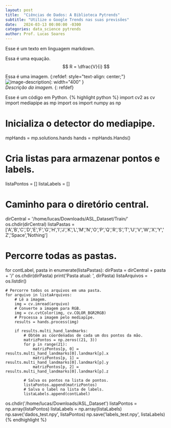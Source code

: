 ```yaml
---
layout: post
title:  "Ciências de Dados: A Biblioteca Pytrends"
subtitle: "Utilize o Google Trends nas suas previsões"
date:   2024-03-13 00:00:00 -0300
categories: data_science pytrends
author: Prof. Lucas Soares
---
```


Esse é um texto em linguagem markdown.

Essa é uma equação.
$$
R = \dfrac{V}{i}
$$

Essa é uma imagem.
{:refdef: style="text-align: center;"}
![image-description]({{site.baseurl}}/assets/perfil.webp){: width="400" }<br>*Descrição da imagem.*
{: refdef}

Esse é um código em Python.
{% highlight python %}
import cv2 as cv
import mediapipe as mp
import os
import numpy as np

# Inicializa o detector do mediapipe.
mpHands = mp.solutions.hands
hands = mpHands.Hands()   

# Cria listas para armazenar pontos e labels.
listaPontos = []
listaLabels = []

# Caminho para o diretório central.
dirCentral = '/home/lucas/Downloads/ASL_Dataset/Train/'
os.chdir(dirCentral)
listaPastas = ['A','B','C','D','E','F','G','H','I','J','K','L','M','N','O','P','Q','R','S','T','U','V','W','X','Y','Z','Space','Nothing']
# Percorre todas as pastas.
for contLabel, pasta in enumerate(listaPastas):
    dirPasta = dirCentral + pasta + '/'
    os.chdir(dirPasta)
    print('Pasta atual: ', dirPasta)
    listaArquivos = os.listdir()
    
    # Percorre todos os arquivos em uma pasta.
    for arquivo in listaArquivos:
        # Lê a imagem.
        img = cv.imread(arquivo)
        # Converte a imagem para RGB.
        img = cv.cvtColor(img, cv.COLOR_BGR2RGB)
        # Processa a imagem pelo mediapipe.
        results = hands.process(img)
        
        if results.multi_hand_landmarks:
            # Obtém as coordenadas de cada um dos pontos da mão.
            matrizPontos = np.zeros((21, 3))
            for p in range(21):
                matrizPontos[p, 0] = results.multi_hand_landmarks[0].landmark[p].x
                matrizPontos[p, 1] = results.multi_hand_landmarks[0].landmark[p].y
                matrizPontos[p, 2] = results.multi_hand_landmarks[0].landmark[p].z
                
            # Salva os pontos na lista de pontos.
            listaPontos.append(matrizPontos)
            # Salva o label na lista de labels.
            listaLabels.append(contLabel)
os.chdir('/home/lucas/Downloads/ASL_Dataset')
listaPontos = np.array(listaPontos)
listaLabels = np.array(listaLabels)
np.save('dados_test.npy', listaPontos)
np.save('labels_test.npy', listaLabels)
{% endhighlight %}
